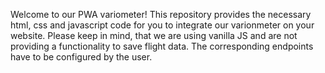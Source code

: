 Welcome to our PWA variometer!
This repository provides the necessary html, css and javascript code for you to integrate our varionmeter on your website. Please keep in mind, that we are using vanilla JS and are not providing a functionality to save flight data. The corresponding endpoints have to be configured by the user.
